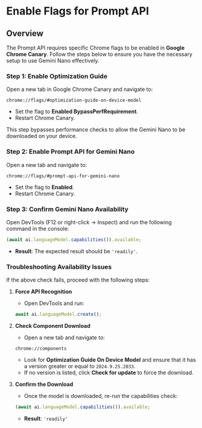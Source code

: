 # Enable Flags for Prompt API

## Overview

The Prompt API requires specific Chrome flags to be enabled in **Google Chrome Canary**. Follow the steps below to ensure you have the necessary setup to use Gemini Nano effectively.

### Step 1: Enable Optimization Guide

Open a new tab in Google Chrome Canary and navigate to:

```
chrome://flags/#optimization-guide-on-device-model
```

- Set the flag to **Enabled BypassPerfRequirement**.
- Restart Chrome Canary.

This step bypasses performance checks to allow the Gemini Nano to be downloaded on your device.

### Step 2: Enable Prompt API for Gemini Nano

Open a new tab and navigate to:

```
chrome://flags/#prompt-api-for-gemini-nano
```

- Set the flag to **Enabled**.
- Restart Chrome Canary.

### Step 3: Confirm Gemini Nano Availability

Open DevTools (F12 or right-click → Inspect) and run the following command in the console:

```javascript
(await ai.languageModel.capabilities()).available;
```

- **Result**: The expected result should be `'readily'`.

### Troubleshooting Availability Issues

If the above check fails, proceed with the following steps:

1. **Force API Recognition**
   - Open DevTools and run:

   ```javascript
   await ai.languageModel.create();
   ```

2. **Check Component Download**
   - Open a new tab and navigate to:

   ```
   chrome://components
   ```

   - Look for **Optimization Guide On Device Model** and ensure that it has a version greater or equal to `2024.9.25.2033`.
   - If no version is listed, click **Check for update** to force the download.

3. **Confirm the Download**
   - Once the model is downloaded, re-run the capabilities check:

   ```javascript
   (await ai.languageModel.capabilities()).available;
   ```

   - **Result**: `'readily'`
